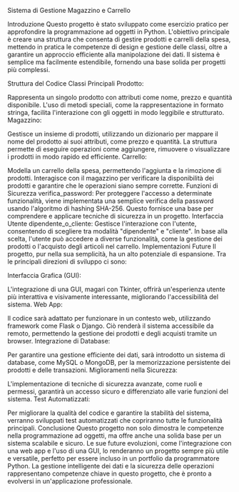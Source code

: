 Sistema di Gestione Magazzino e Carrello

Introduzione Questo progetto è stato sviluppato come esercizio pratico per approfondire la programmazione ad oggetti in Python. L'obiettivo principale è creare una struttura che consenta di gestire prodotti e carrelli della spesa, mettendo in pratica le competenze di design e gestione delle classi, oltre a garantire un approccio efficiente alla manipolazione dei dati. Il sistema è semplice ma facilmente estendibile, fornendo una base solida per progetti più complessi.

Struttura del Codice Classi Principali Prodotto:

Rappresenta un singolo prodotto con attributi come nome, prezzo e quantità disponibile. L'uso di metodi speciali, come la rappresentazione in formato stringa, facilita l'interazione con gli oggetti in modo leggibile e strutturato. Magazzino:

Gestisce un insieme di prodotti, utilizzando un dizionario per mappare il nome del prodotto ai suoi attributi, come prezzo e quantità. La struttura permette di eseguire operazioni come aggiungere, rimuovere o visualizzare i prodotti in modo rapido ed efficiente. Carrello:

Modella un carrello della spesa, permettendo l'aggiunta e la rimozione di prodotti. Interagisce con il magazzino per verificare la disponibilità dei prodotti e garantire che le operazioni siano sempre corrette. Funzioni di Sicurezza verifica_password: Per proteggere l'accesso a determinate funzionalità, viene implementata una semplice verifica della password usando l'algoritmo di hashing SHA-256. Questo fornisce una base per comprendere e applicare tecniche di sicurezza in un progetto. Interfaccia Utente dipendente_o_cliente: Gestisce l'interazione con l'utente, consentendo di scegliere tra modalità "dipendente" e "cliente". In base alla scelta, l'utente può accedere a diverse funzionalità, come la gestione dei prodotti o l'acquisto degli articoli nel carrello. Implementazioni Future Il progetto, pur nella sua semplicità, ha un alto potenziale di espansione. Tra le principali direzioni di sviluppo ci sono:

Interfaccia Grafica (GUI):

L'integrazione di una GUI, magari con Tkinter, offrirà un'esperienza utente più interattiva e visivamente interessante, migliorando l'accessibilità del sistema. Web App:

Il codice sarà adattato per funzionare in un contesto web, utilizzando framework come Flask o Django. Ciò renderà il sistema accessibile da remoto, permettendo la gestione dei prodotti e degli acquisti tramite un browser. Integrazione di Database:

Per garantire una gestione efficiente dei dati, sarà introdotto un sistema di database, come MySQL o MongoDB, per la memorizzazione persistente dei prodotti e delle transazioni. Miglioramenti nella Sicurezza:

L'implementazione di tecniche di sicurezza avanzate, come ruoli e permessi, garantirà un accesso sicuro e differenziato alle varie funzioni del sistema. Test Automatizzati:

Per migliorare la qualità del codice e garantire la stabilità del sistema, verranno sviluppati test automatizzati che copriranno tutte le funzionalità principali. Conclusione Questo progetto non solo dimostra le competenze nella programmazione ad oggetti, ma offre anche una solida base per un sistema scalabile e sicuro. Le sue future evoluzioni, come l'integrazione con una web app e l'uso di una GUI, lo renderanno un progetto sempre più utile e versatile, perfetto per essere incluso in un portfolio da programmatore Python. La gestione intelligente dei dati e la sicurezza delle operazioni rappresentano competenze chiave in questo progetto, che è pronto a evolversi in un'applicazione professionale.
